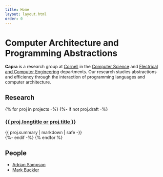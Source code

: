 ```yaml
---
title: Home
layout: layout.html
order: 0
---
```

# Computer Architecture and Programming Abstractions

**Capra** is a research group at [Cornell][] in the [Computer Science][cs] and [Electrical and Computer Engineering][ece] departments.
Our research studies abstractions and efficiency through the interaction of programming languages and computer architecture.

[ece]: http://www.ece.cornell.edu
[cs]: http://www.cs.cornell.edu
[cornell]: http://www.cornell.edu

## Research

<div class="projects">
  {% for proj in projects -%}
  {%- if not proj.draft -%}
  <div class="project">
    <h3><a href="{{ proj.link }}">{{ proj.longtitle or proj.title }}</a></h3>
    {{ proj.summary | markdown | safe -}}
  </div>
  {%- endif -%}
  {% endfor %}
</div>

## People

* [Adrian Sampson][adrian]
* [Mark Buckler][mark]

[mark]: http://www.markbuckler.com
[adrian]: http://www.cs.cornell.edu/~asampson
